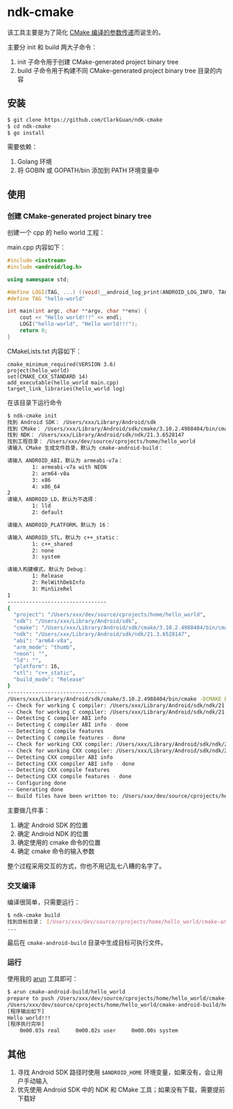 # ndk-cmake

该工具主要是为了简化 [CMake 编译的参数传递](https://developer.android.com/ndk/guides/cmake)而诞生的。

主要分 init 和 build 两大子命令：

1. init 子命令用于创建 CMake-generated project binary tree
2. build 子命令用于构建不同 CMake-generated project binary tree 目录的内容

## 安装

```bash
$ git clone https://github.com/ClarkGuan/ndk-cmake
$ cd ndk-cmake
$ go install
```

需要依赖：

1. Golang 环境
2. 将 GOBIN 或 GOPATH/bin 添加到 PATH 环境变量中

## 使用

### 创建 CMake-generated project binary tree

创建一个 cpp 的 hello world 工程：

main.cpp 内容如下：

```cpp
#include <iostream>
#include <android/log.h>

using namespace std;

#define LOGI(TAG, ...) ((void)__android_log_print(ANDROID_LOG_INFO, TAG, __VA_ARGS__))
#define TAG "hello-world"

int main(int argc, char **argv, char **env) {
    cout << "Hello world!!!" << endl;
    LOGI("hello-world", "Hello world!!!");
    return 0;
}
```

CMakeLists.txt 内容如下：

```
cmake_minimum_required(VERSION 3.6)
project(hello_world)
set(CMAKE_CXX_STANDARD 14)
add_executable(hello_world main.cpp)
target_link_libraries(hello_world log)
```

在该目录下运行命令

```bash
$ ndk-cmake init
找到 Android SDK： /Users/xxx/Library/Android/sdk
找到 CMake： /Users/xxx/Library/Android/sdk/cmake/3.10.2.4988404/bin/cmake
找到 NDK： /Users/xxx/Library/Android/sdk/ndk/21.3.6528147
找到工程目录： /Users/xxx/dev/source/cprojects/home/hello_world
请输入 CMake 生成文件目录，默认为 cmake-android-build：

请输入 ANDROID_ABI，默认为 armeabi-v7a：
        1: armeabi-v7a with NEON
        2: arm64-v8a
        3: x86
        4: x86_64
2
请输入 ANDROID_LD，默认为不选择：
        1: lld
        2: default

请输入 ANDROID_PLATFORM，默认为 16：

请输入 ANDROID_STL，默认为 c++_static：
        1: c++_shared
        2: none
        3: system

请输入构建模式，默认为 Debug：
        1: Release
        2: RelWithDebInfo
        3: MinSizeRel
1
--------------------------------
{
  "project": "/Users/xxx/dev/source/cprojects/home/hello_world",
  "sdk": "/Users/xxx/Library/Android/sdk",
  "cmake": "/Users/xxx/Library/Android/sdk/cmake/3.10.2.4988404/bin/cmake",
  "ndk": "/Users/xxx/Library/Android/sdk/ndk/21.3.6528147",
  "abi": "arm64-v8a",
  "arm_mode": "thumb",
  "neon": "",
  "ld": "",
  "platform": 16,
  "stl": "c++_static",
  "build_mode": "Release"
}
--------------------------------
/Users/xxx/Library/Android/sdk/cmake/3.10.2.4988404/bin/cmake -DCMAKE_BUILD_TYPE=Release -DCMAKE_VERBOSE_MAKEFILE=ON -DCMAKE_TOOLCHAIN_FILE=/Users/xxx/Library/Android/sdk/ndk/21.3.6528147/build/cmake/android.toolchain.cmake -DANDROID_ABI=arm64-v8a -DANDROID_ARM_MODE=thumb -DANDROID_PLATFORM=16 -DANDROID_STL=c++_static -G CodeBlocks - Unix Makefiles /Users/xxx/dev/source/cprojects/home/hello_world
-- Check for working C compiler: /Users/xxx/Library/Android/sdk/ndk/21.3.6528147/toolchains/llvm/prebuilt/darwin-x86_64/bin/clang
-- Check for working C compiler: /Users/xxx/Library/Android/sdk/ndk/21.3.6528147/toolchains/llvm/prebuilt/darwin-x86_64/bin/clang -- works
-- Detecting C compiler ABI info
-- Detecting C compiler ABI info - done
-- Detecting C compile features
-- Detecting C compile features - done
-- Check for working CXX compiler: /Users/xxx/Library/Android/sdk/ndk/21.3.6528147/toolchains/llvm/prebuilt/darwin-x86_64/bin/clang++
-- Check for working CXX compiler: /Users/xxx/Library/Android/sdk/ndk/21.3.6528147/toolchains/llvm/prebuilt/darwin-x86_64/bin/clang++ -- works
-- Detecting CXX compiler ABI info
-- Detecting CXX compiler ABI info - done
-- Detecting CXX compile features
-- Detecting CXX compile features - done
-- Configuring done
-- Generating done
-- Build files have been written to: /Users/xxx/dev/source/cprojects/home/hello_world/cmake-android-build
```

主要做几件事：

1. 确定 Android SDK 的位置
2. 确定 Android NDK 的位置
3. 确定使用的 cmake 命令的位置
4. 确定 cmake 命令的输入参数

整个过程采用交互的方式，你也不用记乱七八糟的名字了。

### 交叉编译

编译很简单，只需要运行：

```bash
$ ndk-cmake build
找到目标目录： [/Users/xxx/dev/source/cprojects/home/hello_world/cmake-android-build]
...
```

最后在 `cmake-android-build` 目录中生成目标可执行文件。

### 运行

使用我的 [arun](https://github.com/ClarkGuan/arun) 工具即可：

```bash
$ arun cmake-android-build/hello_world
prepare to push /Users/xxx/dev/source/cprojects/home/hello_world/cmake-android-build/hello_world to device
/Users/xxx/dev/source/cprojects/home/hello_world/cmake-android-build/hello_world: 1 file pushed, 0 skipped. 46.5 MB/s (4713888 bytes in 0.097s)
[程序输出如下]
Hello world!!!
[程序执行完毕]
    0m00.03s real     0m00.02s user     0m00.00s system
```

## 其他

1. 寻找 Android SDK 路径时使用 `$ANDROID_HOME` 环境变量，如果没有，会让用户手动输入
2. 优先使用 Android SDK 中的 NDK 和 CMake 工具；如果没有下载，需要提前下载好
